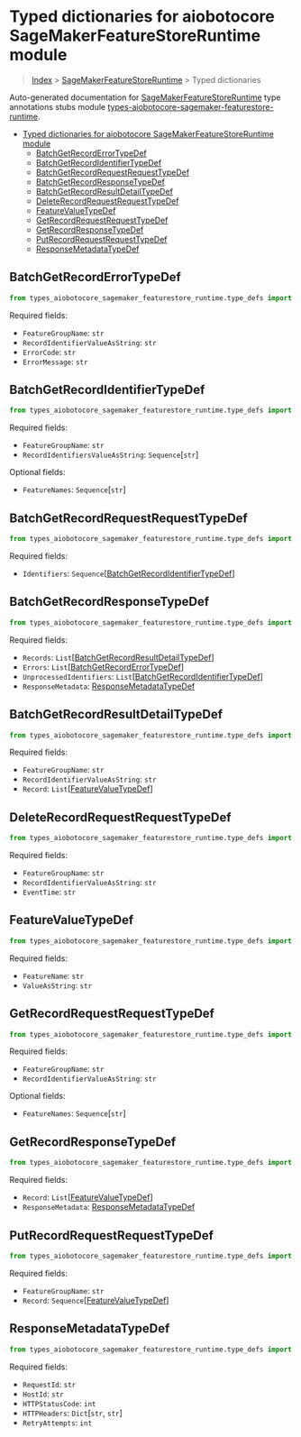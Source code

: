 <a id="typed-dictionaries-for-aiobotocore-sagemakerfeaturestoreruntime-module"></a>

# Typed dictionaries for aiobotocore SageMakerFeatureStoreRuntime module

> [Index](..) > [SageMakerFeatureStoreRuntime](.) > Typed dictionaries

Auto-generated documentation for
[SageMakerFeatureStoreRuntime](https://boto3.amazonaws.com/v1/documentation/api/latest/reference/services/sagemaker-featurestore-runtime.html#SageMakerFeatureStoreRuntime)
type annotations stubs module
[types-aiobotocore-sagemaker-featurestore-runtime](https://pypi.org/project/types-aiobotocore-sagemaker-featurestore-runtime/).

- [Typed dictionaries for aiobotocore SageMakerFeatureStoreRuntime module](#typed-dictionaries-for-aiobotocore-sagemakerfeaturestoreruntime-module)
  - [BatchGetRecordErrorTypeDef](#batchgetrecorderrortypedef)
  - [BatchGetRecordIdentifierTypeDef](#batchgetrecordidentifiertypedef)
  - [BatchGetRecordRequestRequestTypeDef](#batchgetrecordrequestrequesttypedef)
  - [BatchGetRecordResponseTypeDef](#batchgetrecordresponsetypedef)
  - [BatchGetRecordResultDetailTypeDef](#batchgetrecordresultdetailtypedef)
  - [DeleteRecordRequestRequestTypeDef](#deleterecordrequestrequesttypedef)
  - [FeatureValueTypeDef](#featurevaluetypedef)
  - [GetRecordRequestRequestTypeDef](#getrecordrequestrequesttypedef)
  - [GetRecordResponseTypeDef](#getrecordresponsetypedef)
  - [PutRecordRequestRequestTypeDef](#putrecordrequestrequesttypedef)
  - [ResponseMetadataTypeDef](#responsemetadatatypedef)

<a id="batchgetrecorderrortypedef"></a>

## BatchGetRecordErrorTypeDef

```python
from types_aiobotocore_sagemaker_featurestore_runtime.type_defs import BatchGetRecordErrorTypeDef
```

Required fields:

- `FeatureGroupName`: `str`
- `RecordIdentifierValueAsString`: `str`
- `ErrorCode`: `str`
- `ErrorMessage`: `str`

<a id="batchgetrecordidentifiertypedef"></a>

## BatchGetRecordIdentifierTypeDef

```python
from types_aiobotocore_sagemaker_featurestore_runtime.type_defs import BatchGetRecordIdentifierTypeDef
```

Required fields:

- `FeatureGroupName`: `str`
- `RecordIdentifiersValueAsString`: `Sequence`\[`str`\]

Optional fields:

- `FeatureNames`: `Sequence`\[`str`\]

<a id="batchgetrecordrequestrequesttypedef"></a>

## BatchGetRecordRequestRequestTypeDef

```python
from types_aiobotocore_sagemaker_featurestore_runtime.type_defs import BatchGetRecordRequestRequestTypeDef
```

Required fields:

- `Identifiers`:
  `Sequence`\[[BatchGetRecordIdentifierTypeDef](./type_defs.md#batchgetrecordidentifiertypedef)\]

<a id="batchgetrecordresponsetypedef"></a>

## BatchGetRecordResponseTypeDef

```python
from types_aiobotocore_sagemaker_featurestore_runtime.type_defs import BatchGetRecordResponseTypeDef
```

Required fields:

- `Records`:
  `List`\[[BatchGetRecordResultDetailTypeDef](./type_defs.md#batchgetrecordresultdetailtypedef)\]
- `Errors`:
  `List`\[[BatchGetRecordErrorTypeDef](./type_defs.md#batchgetrecorderrortypedef)\]
- `UnprocessedIdentifiers`:
  `List`\[[BatchGetRecordIdentifierTypeDef](./type_defs.md#batchgetrecordidentifiertypedef)\]
- `ResponseMetadata`:
  [ResponseMetadataTypeDef](./type_defs.md#responsemetadatatypedef)

<a id="batchgetrecordresultdetailtypedef"></a>

## BatchGetRecordResultDetailTypeDef

```python
from types_aiobotocore_sagemaker_featurestore_runtime.type_defs import BatchGetRecordResultDetailTypeDef
```

Required fields:

- `FeatureGroupName`: `str`
- `RecordIdentifierValueAsString`: `str`
- `Record`: `List`\[[FeatureValueTypeDef](./type_defs.md#featurevaluetypedef)\]

<a id="deleterecordrequestrequesttypedef"></a>

## DeleteRecordRequestRequestTypeDef

```python
from types_aiobotocore_sagemaker_featurestore_runtime.type_defs import DeleteRecordRequestRequestTypeDef
```

Required fields:

- `FeatureGroupName`: `str`
- `RecordIdentifierValueAsString`: `str`
- `EventTime`: `str`

<a id="featurevaluetypedef"></a>

## FeatureValueTypeDef

```python
from types_aiobotocore_sagemaker_featurestore_runtime.type_defs import FeatureValueTypeDef
```

Required fields:

- `FeatureName`: `str`
- `ValueAsString`: `str`

<a id="getrecordrequestrequesttypedef"></a>

## GetRecordRequestRequestTypeDef

```python
from types_aiobotocore_sagemaker_featurestore_runtime.type_defs import GetRecordRequestRequestTypeDef
```

Required fields:

- `FeatureGroupName`: `str`
- `RecordIdentifierValueAsString`: `str`

Optional fields:

- `FeatureNames`: `Sequence`\[`str`\]

<a id="getrecordresponsetypedef"></a>

## GetRecordResponseTypeDef

```python
from types_aiobotocore_sagemaker_featurestore_runtime.type_defs import GetRecordResponseTypeDef
```

Required fields:

- `Record`: `List`\[[FeatureValueTypeDef](./type_defs.md#featurevaluetypedef)\]
- `ResponseMetadata`:
  [ResponseMetadataTypeDef](./type_defs.md#responsemetadatatypedef)

<a id="putrecordrequestrequesttypedef"></a>

## PutRecordRequestRequestTypeDef

```python
from types_aiobotocore_sagemaker_featurestore_runtime.type_defs import PutRecordRequestRequestTypeDef
```

Required fields:

- `FeatureGroupName`: `str`
- `Record`:
  `Sequence`\[[FeatureValueTypeDef](./type_defs.md#featurevaluetypedef)\]

<a id="responsemetadatatypedef"></a>

## ResponseMetadataTypeDef

```python
from types_aiobotocore_sagemaker_featurestore_runtime.type_defs import ResponseMetadataTypeDef
```

Required fields:

- `RequestId`: `str`
- `HostId`: `str`
- `HTTPStatusCode`: `int`
- `HTTPHeaders`: `Dict`\[`str`, `str`\]
- `RetryAttempts`: `int`
